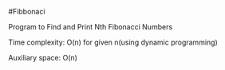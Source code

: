 #Fibbonaci

Program to Find and Print Nth Fibonacci Numbers

Time complexity: O(n) for given n(using dynamic programming)

Auxiliary space: O(n)